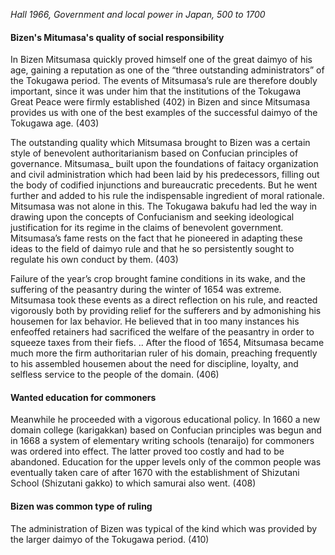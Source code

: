 *Hall 1966, Government and local power in Japan, 500 to 1700*

#### Bizen's Mitumasa's quality of social responsibility
In Bizen Mitsumasa quickly proved himself one of the great daimyo of his age, gaining a reputation as one of the “three outstanding administrators” of the Tokugawa period. The events of Mitsumasa’s rule are therefore doubly important, since it was under him that the institutions of the Tokugawa Great Peace were firmly established (402)
in Bizen and since Mitsumasa provides us with one of the best examples of the successful daimyo of the Tokugawa age. (403)

The outstanding quality which Mitsumasa brought to Bizen was a certain style of benevolent authoritarianism based on Confucian principles of governance. Mitsumasa_ built upon the foundations of faitacy organization and civil administration which had been laid by his predecessors, filling out the body of codified injunctions and bureaucratic precedents. But he went further and added to his rule the indispensable ingredient of moral rationale. Mitsumasa was not alone in this. The Tokugawa bakufu had led the way in drawing upon the concepts of Confucianism and seeking ideological justification for its regime in the claims of benevolent government. Mitsumasa’s fame rests on the fact that he pioneered in adapting these ideas to the field of daimyo rule and that he so persistently sought to regulate his own conduct by them. (403)

Failure of the year’s crop brought famine conditions in its wake, and the suffering of the peasantry during the winter of 1654 was extreme. Mitsumasa took these events as a direct reflection on his rule, and reacted vigorously both by providing relief for the sufferers and by admonishing his housemen for lax behavior. He believed that in too many instances his enfeoffed retainers had sacrificed the welfare of the peasantry in order to squeeze taxes from their fiefs. ..
After the flood of 1654, Mitsumasa became much more the firm authoritarian ruler of his domain, preaching frequently to his assembled housemen about the need for discipline, loyalty, and selfless service to the people of the domain. (406)

#### Wanted education for commoners
Meanwhile he proceeded with a vigorous educational policy. In 1660 a new domain college (karigakkan) based on Confucian principles was begun and in 1668 a system of elementary writing schools (tenaraijo) for commoners was ordered into effect. The latter proved too costly and had to be abandoned. Education for the upper levels only of the common people was eventually taken care of after 1670 with the establishment of Shizutani School (Shizutani gakko) to which samurai also went.  (408)

#### Bizen was common type of ruling
The administration of Bizen was typical of the kind which was provided by the larger daimyo of the Tokugawa period. (410)